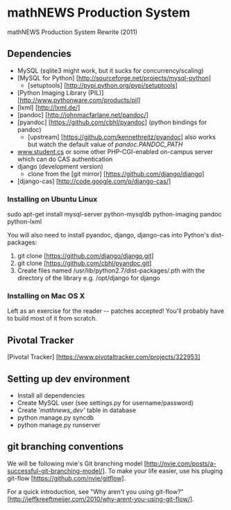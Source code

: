 mathNEWS Production System
==========================

mathNEWS Production System Rewrite (2011)

Dependencies
------------
- MySQL (sqlite3 might work, but it sucks for concurrency/scaling)
- [MySQL for Python] [http://sourceforge.net/projects/mysql-python]
    - [setuptools] [http://pypi.python.org/pypi/setuptools]
- [Python Imaging Library (PIL)] [http://www.pythonware.com/products/pil]
- [lxml] [http://lxml.de/]
- [pandoc] [http://johnmacfarlane.net/pandoc/]
- [pyandoc] [https://github.com/cbhl/pyandoc] (python bindings for pandoc)
    - [upstream] [https://github.com/kennethreitz/pyandoc] also works but watch the default value of *pandoc.PANDOC_PATH*
- www.student.cs or some other PHP-CGI-enabled on-campus server which can do CAS authentication
- django (development version)
    - clone from the [git mirror] [https://github.com/django/django]
- [django-cas] [http://code.google.com/p/django-cas/]


### Installing on Ubuntu Linux
sudo apt-get install mysql-server python-mysqldb python-imaging pandoc python-lxml

You will also need to install pyandoc, django, django-cas into Python's dist-packages:

1.  git clone [https://github.com/django/django.git]
2.  git clone [https://github.com/cbhl/pyandoc.git]
3.  Create files named /usr/lib/python2.7/dist-packages/<package>.pth with the directory of the library
    e.g. /opt/django for django

### Installing on Mac OS X

Left as an exercise for the reader -- patches accepted! You'll probably have to build most of it from scratch.

Pivotal Tracker
---------------
[Pivotal Tracker] [https://www.pivotaltracker.com/projects/322953]

Setting up dev environment
---------------
- Install all dependencies
- Create MySQL user (see settings.py for username/password)
- Create *'mathnews_dev'* table in database
- python manage.py syncdb
- python manage.py runserver

git branching conventions
---------------
We will be following nvie's Git branching model [http://nvie.com/posts/a-successful-git-branching-model/]. To make your life easier, use his pluging git-flow [https://github.com/nvie/gitflow].

For a quick introduction, see "Why aren't you using git-flow?" [http://jeffkreeftmeijer.com/2010/why-arent-you-using-git-flow/].
